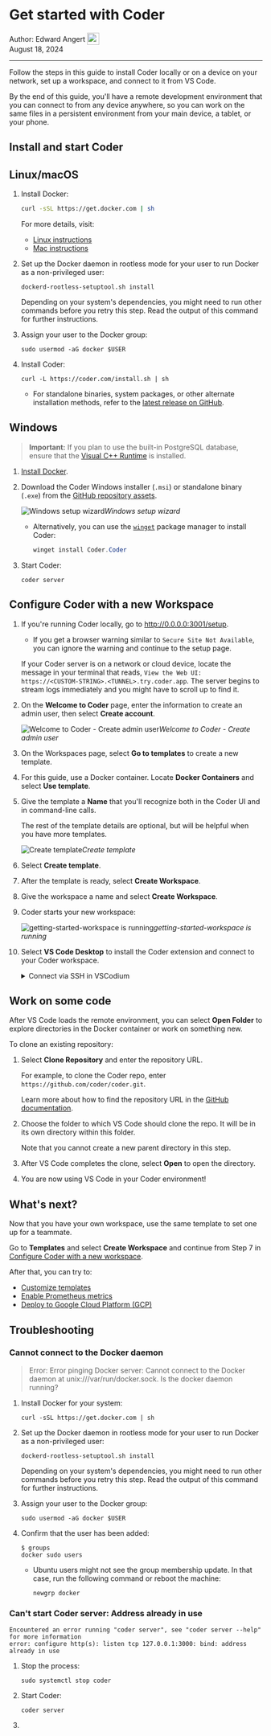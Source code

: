 # Get started with Coder

<div style="padding: 0px; margin: 0px;">
  <span style="vertical-align:middle;">Author: </span>
  <a href="https://github.com/EdwardAngert" style="text-decoration: none; color: inherit; margin-bottom: 0px;">
    <span style="vertical-align:middle;">Edward Angert</span>
    <img src="https://avatars.githubusercontent.com/u/17991901?v=4" width="24px" height="24px" style="vertical-align:middle; margin: 0px;"/>
  </a>
</div>
August 18, 2024

---

Follow the steps in this guide to install Coder locally or on a device on your
network, set up a workspace, and connect to it from VS Code.

By the end of this guide, you'll have a remote development environment that you
can connect to from any device anywhere, so you can work on the same files in a
persistent environment from your main device, a tablet, or your phone.

## Install and start Coder

<div class="tabs">

## Linux/macOS

1. Install Docker:

   ```bash
   curl -sSL https://get.docker.com | sh
   ```

   For more details, visit:

   - [Linux instructions](https://docs.docker.com/desktop/install/linux-install/)
   - [Mac instructions](https://docs.docker.com/desktop/install/mac-install/)

1. Set up the Docker daemon in rootless mode for your user to run Docker as a
non-privileged user:

   ```shell
   dockerd-rootless-setuptool.sh install
   ```

   Depending on your system's dependencies, you might need to run other
   commands before you retry this step.
   Read the output of this command for further instructions.

1. Assign your user to the Docker group:

   ```shell
   sudo usermod -aG docker $USER
   ```

1. Install Coder:

   ```shell
   curl -L https://coder.com/install.sh | sh
   ```

   - For standalone binaries, system packages, or other alternate installation
   methods, refer to the
   [latest release on GitHub](https://github.com/coder/coder/releases/latest).

## Windows

> **Important:** If you plan to use the built-in PostgreSQL database,
> ensure that the
> [Visual C++ Runtime](https://learn.microsoft.com/en-US/cpp/windows/latest-supported-vc-redist#latest-microsoft-visual-c-redistributable-version)
> is installed.

1. [Install Docker](https://docs.docker.com/desktop/install/windows-install/).

1. Download the Coder Windows installer (`.msi`) or standalone binary (`.exe`)
from the [GitHub repository assets](https://github.com/coder/coder/releases/latest).

   ![Windows setup wizard](../images/install/windows-installer.png)_Windows setup wizard_

   - Alternatively, you can use the
   [`winget`](https://learn.microsoft.com/en-us/windows/package-manager/winget/#use-winget)
   package manager to install Coder:

     ```powershell
     winget install Coder.Coder
     ```

1. Start Coder:

   ```shell
   coder server
   ```

</div>

## Configure Coder with a new Workspace

1. If you're running Coder locally, go to <http://0.0.0.0:3001/setup>.

   - If you get a browser warning similar to `Secure Site Not Available`, you
   can ignore the warning and continue to the setup page.

   If your Coder server is on a network or cloud device, locate the message in
   your terminal that reads, `View the Web UI: https://<CUSTOM-STRING>.<TUNNEL>.try.coder.app`.
   The server begins to stream logs immediately and you might have to scroll up to find it.

1. On the **Welcome to Coder** page, enter the information to create an admin
user, then select **Create account**.

   ![Welcome to Coder - Create admin user](../images/guides/quickstart/create-admin-user.png)_Welcome to Coder - Create admin user_

1. On the Workspaces page, select **Go to templates** to create a new template.

1. For this guide, use a Docker container. Locate **Docker Containers** and
select **Use template**.

1. Give the template a **Name** that you'll recognize both in the Coder UI and
in command-line calls.

   The rest of the template details are optional, but will be helpful when you have more templates.

   ![Create template](../images/guides/quickstart/create-template.png)_Create template_

1. Select **Create template**.

1. After the template is ready, select **Create Workspace**.

1. Give the workspace a name and select **Create Workspace**.

1. Coder starts your new workspace:

   ![getting-started-workspace is running](../images/guides/quickstart/workspace-running-with-topbar.png)_getting-started-workspace is running_

1. Select **VS Code Desktop** to install the Coder extension and connect to
   your Coder workspace.

   <details><summary>Connect via SSH in VSCodium</summary>

   VSCodium doesn't use the Microsoft VS Code extension marketplace or application
   calls.
   Enable SSH connections to the Coder workspace Docker container and connect to
   it from VSCodium with the **Remote - SSH** extension.

   1. In the workspace, select **Connect via SSH**.

   1. Select the `ssh` command below **Connect to the agent** to copy the command.

   1. Open a terminal window on the Coder server (or SSH to it if it's a device on your network).

   1. Run the `ssh` command to connect to the agent. Replace `your-workspace-name` in this example:

      ```bash
      ssh coder.your-workspace-name.main
      ```

   1. Use the Web UI URL from [Configure Coder with a new workspace](#configure-coder-with-a-new-workspace) to log in and authenticate:

      ```bash
      coder login https://<CUSTOM-STRING>.<TUNNEL>.try.coder.app
      ```

   1. Copy the session token, then paste it in the SSH session in the terminal.

      Note that, for security purposes, no characters will appear on the screen
      when you paste the token:

      ```plaintext
      > Paste your token here:
      > Welcome to Coder, user! You're authenticated.
      ```

   1. Run the Coder SSH configuration and enter `yes` to continue:

      ```console
      $ coder config-ssh
      Continue? (yes/no) yes
      ```

   1. Install the [Remote - SSH extension](https://open-vsx.org/extension/jeanp413/open-remote-ssh).

   1. Select **Remote-SSH: Connect to host** from the command palette.

   1. Enter the SSH host:

   1. Enter your password:

   </details>

## Work on some code

After VS Code loads the remote environment, you can select **Open Folder** to explore directories in the Docker container or work on something new.

To clone an existing repository:

1. Select **Clone Repository** and enter the repository URL.

   For example, to clone the Coder repo, enter `https://github.com/coder/coder.git`.

   Learn more about how to find the repository URL in the [GitHub documentation](https://docs.github.com/en/repositories/creating-and-managing-repositories/cloning-a-repository).

1. Choose the folder to which VS Code should clone the repo.
It will be in its own directory within this folder.

   Note that you cannot create a new parent directory in this step.

1. After VS Code completes the clone, select **Open** to open the directory.

1. You are now using VS Code in your Coder environment!

## What's next?

Now that you have your own workspace, use the same template to set one up for a
teammate.

Go to **Templates** and select **Create Workspace** and continue from Step 7 in [Configure Coder with a new workspace](#configure-coder-with-a-new-workspace).

After that, you can try to:

- [Customize templates](../templates/customizing)
- [Enable Prometheus metrics](../admin/prometheus#enable-prometheus-metrics)
- [Deploy to Google Cloud Platform (GCP)](../platforms/gcp)

## Troubleshooting

### Cannot connect to the Docker daemon

> Error: Error pinging Docker server: Cannot connect to the Docker daemon at
> unix:///var/run/docker.sock. Is the docker daemon running?

1. Install Docker for your system:

   ```shell
   curl -sSL https://get.docker.com | sh
   ```

1. Set up the Docker daemon in rootless mode for your user to run Docker as a
non-privileged user:

   ```shell
   dockerd-rootless-setuptool.sh install
   ```

   Depending on your system's dependencies, you might need to run other
   commands before you retry this step.
   Read the output of this command for further instructions.

1. Assign your user to the Docker group:

   ```shell
   sudo usermod -aG docker $USER
   ```

1. Confirm that the user has been added:

   ```console
   $ groups
   docker sudo users
   ```

   - Ubuntu users might not see the group membership update. In that case, run
   the following command or reboot the machine:

      ```shell
      newgrp docker
      ```

### Can't start Coder server: Address already in use

```shell
Encountered an error running "coder server", see "coder server --help" for more information
error: configure http(s): listen tcp 127.0.0.1:3000: bind: address already in use
```

1. Stop the process:

   ```shell
   sudo systemctl stop coder
   ```

1. Start Coder:

   ```shell
   coder server
   ```

1. 
